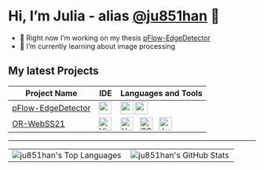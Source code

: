 # Hi, I’m Julia - alias [@ju851han](https://github.com/ju851han/) 👋 
- 🔭 Right now I’m working on my thesis <a href="https://github.com/ju851han/pFlow-EdgeDetector">pFlow-EdgeDetector</a>
- 🌱 I’m currently learning about image processing



## My latest Projects
<table>
<thead>
	<th>Project Name</th>
	<th>IDE</th>
	<th>Languages and Tools</th>
</thead>
<tbody>
	<tr>
		<td><a href="https://github.com/ju851han/pFlow-EdgeDetector">pFlow-EdgeDetector</a></td>
		<td><img align="left" alt="pyCharm" src="https://cdn.jsdelivr.net/gh/devicons/devicon/icons/pycharm/pycharm-original.svg" width="26px"/></td>
		<td>
			<img align="left" alt="python" src="https://cdn.jsdelivr.net/gh/devicons/devicon/icons/python/python-original.svg" width="26px"/>
		     	<img align="left" alt="anaconda" src="https://cdn.jsdelivr.net/gh/devicons/devicon/icons/anaconda/anaconda-original.svg" width="26px"/>
		</td>
	</tr>
	<tr>
		<td><a href="https://github.com/tlau10/OR-WebSS21">OR-WebSS21</a></td>
		<td><img align="left" alt="Visual Studio Code" width="26px" src="https://cdn.jsdelivr.net/gh/devicons/devicon/icons/vscode/vscode-original.svg" /></td>
		<td>
			<img align="left" alt="HTML5" width="26px" src="https://cdn.jsdelivr.net/gh/devicons/devicon/icons/html5/html5-original.svg" style="padding-right:10px;" />
			<img align="left" alt="CSS3" width="26px" src="https://cdn.jsdelivr.net/gh/devicons/devicon/icons/css3/css3-original.svg" style="padding-right:10px;" />
			<img align="left" alt="JavaScript" width="26px" src="https://cdn.jsdelivr.net/gh/devicons/devicon/icons/javascript/javascript-original.svg" style="padding-right:10px;" />
		</td>
	</tr>
</tbody>
</table>

---

<table>
	<tr>
		<td><img align="left" alt="ju851han's Top Languages" src="https://github-readme-stats.vercel.app/api/top-langs/?username=ju851han&layout=compact&hide_border=true&card_width=250" /></td>
		<td><img align="left" alt="ju851han's GitHub Stats" src="https://github-readme-stats.vercel.app/api?username=ju851han&show_icons=true&include_all_commits=true&hide_border=true" /></td>
	<tr/>
</table>

